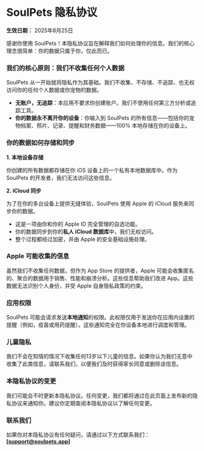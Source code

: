 # SoulPets 隐私协议

**生效日期：** 2025年8月25日

感谢你使用 SoulPets！本隐私协议旨在解释我们如何处理你的信息。我们的核心理念很简单：你的数据只属于你，仅此而已。

### 我们的核心原则：我们不收集任何个人数据

SoulPets 从一开始就将隐私作为其基础。我们不收集、不存储、不追踪、也无权访问你的任何个人数据或你宠物的数据。

* **无账户，无追踪**：本应用不要求你创建账户。我们不使用任何第三方分析或追踪工具。
* **你的数据永不离开你的设备**：你输入到 SoulPets 的所有信息——包括你的宠物档案、照片、记录、提醒和财务数据——100% 本地存储在你的设备上。

### 你的数据如何存储和同步

**1. 本地设备存储**

你创建的所有数据都存储在你 iOS 设备上的一个私有本地数据库中。作为 SoulPets 的开发者，我们无法访问这些信息。

**2. iCloud 同步**

为了在你的多台设备上提供无缝体验，SoulPets 使用 Apple 的 iCloud 服务来同步你的数据。

* 这是一项由你和你的 Apple ID 完全管理的自选功能。
* 你的数据同步到你的**私人 iCloud 数据库**中，我们无权访问。
* 整个过程都经过加密，并由 Apple 的安全基础设施处理。

### Apple 可能收集的信息

虽然我们不收集任何数据，但作为 App Store 的提供者，Apple 可能会收集匿名的、聚合的数据用于销售、性能和崩溃分析。这些信息帮助我们改进 App。这些数据无法识别个人身份，并受 Apple 自身隐私政策的约束。

### 应用权限

SoulPets 可能会请求发送**本地通知**的权限。此权限仅用于发送你在应用内设置的提醒（例如，疫苗或用药提醒）。这些通知完全在你设备本地进行调度和管理。

### 儿童隐私

我们不会在知情的情况下收集任何13岁以下儿童的信息。如果你认为我们无意中收集了此类信息，请联系我们，以便我们及时获得家长同意或删除该信息。

### 本隐私协议的变更

我们可能会不时更新本隐私协议。任何变更，我们都将通过在此页面上发布新的隐私协议来通知你。建议你定期查阅本隐私协议以了解任何变更。

### 联系我们

如果你对本隐私协议有任何疑问，请通过以下方式联系我们：**[support@soulpets.app]**